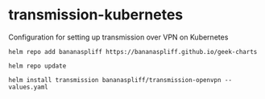 # transmission-kubernetes
Configuration for setting up transmission over VPN on Kubernetes

<pre><code>helm repo add bananaspliff https://bananaspliff.github.io/geek-charts
</code></pre>

<pre><code>helm repo update
</code></pre>

<pre><code>helm install transmission bananaspliff/transmission-openvpn --values.yaml
</code></pre>
